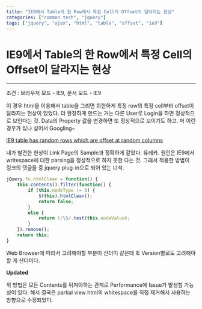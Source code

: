 ```yaml
---
title: "IE9에서 Table의 한 Row에서 특정 Cell의 Offset이 달라지는 현상"
categories: ["common tech", "jquery"]
tags: ["jquery", "ajax", "html", "table", "offset", "ie9"]
---
```


# IE9에서 Table의 한 Row에서 특정 Cell의 Offset이 달라지는 현상
___

조건 : 브라우저 모드 - IE9, 문서 모드 - IE9

이 경우 html을 이용해서 table을 그리면 희한하게 특정 row의 특정 cell부터 offset이 달라지는 현상이 있었다.
더 환장하게 만드는 거는 다른 User로 Login을 하면 정상적으로 보인다는 것.
Data의 Property 값을 변경하면 또 정상적으로 보이기도 하고.
머 이런 경우가 있나 싶어서 Googling~

[IE9 table has random rows which are offset at random columns][weirdoffset]

내가 발견한 현상이 Link Page의 Sample과 정확하게 같았다. 유레카.
원인은 IE9에서 writespace에 대한 parsing을 정상적으로 하지 못한 다는 것.
그래서 적용한 방법이 링크의 댓글들 중 jquery plug-in으로 되어 있는 녀석.

```javascript
jQuery.fn.htmlClean = function() {
	this.contents().filter(function() {
		if (this.nodeType != 3) {
			$(this).htmlClean();
			return false;
		}
		else {
			return !/\S/.test(this.nodeValue);
		}
	}).remove();
	return this;
}
```

Web Browser에 따라서 고려해야할 부분이 산더미 같은데 IE Version별로도 고려해야할 게 산더미다.

**Updated**

위 방법은 모든 Contents를 뒤져야하는 관계로 Performance에 Issue가 발생할 가능성이 있다.
해서 결국은 partial view html의 whitespace를 직접 제거해서 사용하는 방향으로 수정되었다.

[weirdoffset]: http://stackoverflow.com/questions/7267014/ie9-table-has-random-rows-which-are-offset-at-random-columns